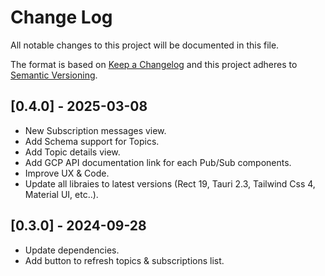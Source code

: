# Change Log

All notable changes to this project will be documented in this file.

The format is based on [Keep a Changelog](http://keepachangelog.com/)
and this project adheres to [Semantic Versioning](http://semver.org/).

## [0.4.0] - 2025-03-08

- New Subscription messages view.
- Add Schema support for Topics.
- Add Topic details view.
- Add GCP API documentation link for each Pub/Sub components.
- Improve UX & Code.
- Update all libraies to latest versions (Rect 19, Tauri 2.3, Tailwind Css 4, Material UI, etc..).

## [0.3.0] - 2024-09-28

- Update dependencies.
- Add button to refresh topics & subscriptions list.
